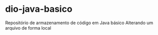# dio-java-basico
Repositório de armazenamento de código em Java básico
Alterando um arquivo de forma local
